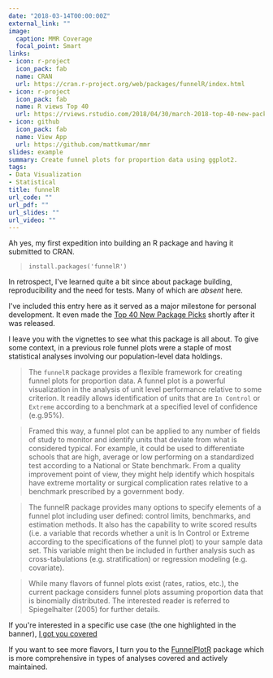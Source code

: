 ```yaml
---
date: "2018-03-14T00:00:00Z"
external_link: ""
image:
  caption: MMR Coverage 
  focal_point: Smart
links:
- icon: r-project
  icon_pack: fab
  name: CRAN
  url: https://cran.r-project.org/web/packages/funnelR/index.html
- icon: r-project
  icon_pack: fab
  name: R views Top 40
  url: https://rviews.rstudio.com/2018/04/30/march-2018-top-40-new-package-picks/
- icon: github
  icon_pack: fab
  name: View App
  url: https://github.com/mattkumar/mmr
slides: example
summary: Create funnel plots for proportion data using ggplot2.
tags:
- Data Visualization
- Statistical
title: funnelR
url_code: ""
url_pdf: ""
url_slides: ""
url_video: ""
---
```


Ah yes, my first expedition into building an R package and having it submitted to CRAN.

>`install.packages('funnelR')`

In retrospect, I've learned quite a bit since about package building, reproducibility and the need for tests. Many of which are *absent* here.

I've included this entry here as it served as a major milestone for personal development. It even made the [Top 40 New Package Picks]( https://rviews.rstudio.com/2018/04/30/march-2018-top-40-new-package-picks/) shortly after it was released. 

I leave you with the vignettes to see what this package is all about. To give some context, in a previous role funnel plots were a staple of most statistical analyses involving our population-level data holdings.

>The `funnelR` package provides a flexible framework for creating funnel plots for proportion data. A funnel plot is a powerful visualization in the analysis of unit level performance relative to some criterion. It readily allows identification of units that are `In Control` or `Extreme` according to a benchmark at a specified level of confidence (e.g.95%).

>Framed this way, a funnel plot can be applied to any number of fields of study to monitor and identify units that deviate from what is considered typical. For example, it could be used to differentiate schools that are high, average or low performing on a standardized test according to a National or State benchmark. From a quality improvement point of view, they might help identify which hospitals have extreme mortality or surgical complication rates relative to a benchmark prescribed by a government body.

>The funnelR package provides many options to specify elements of a funnel plot including user defined: control limits, benchmarks, and estimation methods. It also has the capability to write scored results (i.e. a variable that records whether a unit is In Control or Extreme according to the specifications of the funnel plot) to your sample data set. This variable might then be included in further analysis such as cross-tabulations (e.g. stratification) or regression modeling (e.g. covariate).

>While many flavors of funnel plots exist (rates, ratios, etc.), the current package considers funnel plots assuming proportion data that is binomially distributed. The interested reader is referred to Spiegelhalter (2005) for further details.

If you're interested in a specific use case (the one highlighted in the banner), [I got you covered](https://github.com/mattkumar/mmr)

If you want to see more flavors, I turn you to the [FunnelPlotR](https://cran.r-project.org/web/packages/FunnelPlotR/readme/README.html) package which is more comprehensive in types of analyses covered and actively maintained.
